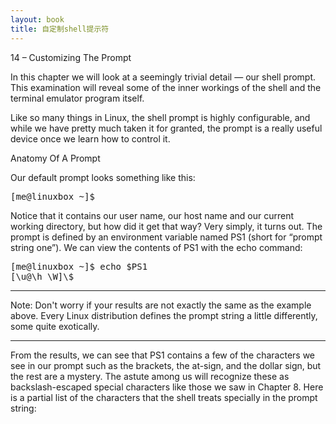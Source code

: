 ```yaml
---
layout: book
title: 自定制shell提示符 
---
```


14 – Customizing The Prompt

In this chapter we will look at a seemingly trivial detail — our shell prompt. This
examination will reveal some of the inner workings of the shell and the terminal emulator
program itself.

Like so many things in Linux, the shell prompt is highly configurable, and while we have
pretty much taken it for granted, the prompt is a really useful device once we learn how
to control it.

Anatomy Of A Prompt

Our default prompt looks something like this:

<div class="code"><pre>
<tt>[me@linuxbox ~]$</tt>
</pre></div>

Notice that it contains our user name, our host name and our current working directory,
but how did it get that way? Very simply, it turns out. The prompt is defined by an
environment variable named PS1 (short for “prompt string one”). We can view the
contents of PS1 with the echo command:

<div class="code"><pre>
<tt>[me@linuxbox ~]$ echo $PS1
[\u@\h \W]\$</tt>
</pre></div>

<hr />
Note: Don't worry if your results are not exactly the same as the example above.
Every Linux distribution defines the prompt string a little differently, some quite
exotically.
<hr />

From the results, we can see that PS1 contains a few of the characters we see in our
prompt such as the brackets, the at-sign, and the dollar sign, but the rest are a mystery.
The astute among us will recognize these as backslash-escaped special characters like
those we saw in Chapter 8. Here is a partial list of the characters that the shell treats
specially in the prompt string:

